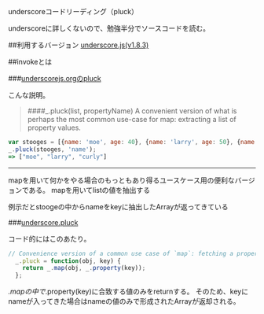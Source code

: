 underscoreコードリーディング（pluck）


underscoreに詳しくないので、勉強半分でソースコードを読む。


##利用するバージョン
[underscore.js(v1.8.3)](https://github.com/jashkenas/underscore/tree/1.8.3)


##invokeとは


###[underscorejs.orgのpluck](http://underscorejs.org/#pluck)

こんな説明。
>####_.pluck(list, propertyName) 
>A convenient version of what is perhaps the most common use-case for map: extracting a list of property values.


```javascript
var stooges = [{name: 'moe', age: 40}, {name: 'larry', age: 50}, {name: 'curly', age: 60}];
_.pluck(stooges, 'name');
=> ["moe", "larry", "curly"]
```

------------- 

mapを用いて何かをやる場合のもっともあり得るユースケース用の便利なバージョンである。
mapを用いてlistの値を抽出する

例示だとstoogeの中からnameをkeyに抽出したArrayが返ってきている



###[underscore.pluck](https://github.com/jashkenas/underscore/blob/1.8.3/underscore.js#L281)

コード的にはこのあたり。

```javascript
// Convenience version of a common use case of `map`: fetching a property.
  _.pluck = function(obj, key) {
    return _.map(obj, _.property(key));
  };

```

_.mapの中で_.property(key)に合致する値のみをreturnする。
そのため、keyにnameが入ってきた場合はnameの値のみで形成されたArrayが返却される。
